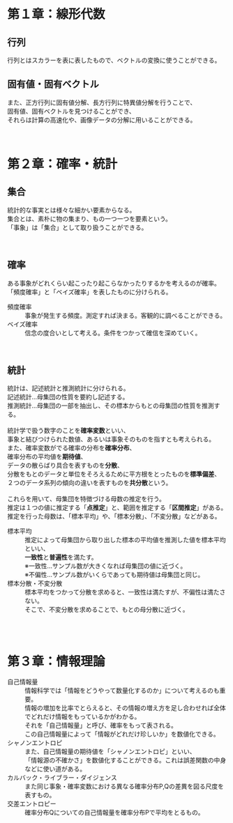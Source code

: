 <h1> 第１章：線形代数 </h1>  
  <h2>行列</h2>
    <p>行列とはスカラーを表に表したもので、ベクトルの変換に使うことができる。 </br></p>
  <h2>固有値・固有ベクトル</h2>
    <p>
    また、正方行列に固有値分解、長方行列に特異値分解を行うことで、</br>
    固有値、固有ベクトルを見つけることができ、</br> 
    それらは計算の高速化や、画像データの分解に用いることができる。</br>
    </p>
</br>

<h1> 第２章：確率・統計</h1>
  <h2>集合</h2>
    <p>
      統計的な事実とは様々な細かい要素からなる。</br>
      集合とは、素朴に物の集まり、もの一つ一つを要素という。</br>  
     「事象」は「集合」として取り扱うことができる。</br>
    </p>
  </br>
  <h2>確率</h2>
    <p>
      ある事象がどれくらい起こったり起こらなかったりするかを考えるのが確率。</br>
     「頻度確率」と「ベイズ確率」を表したものに分けられる。
    </p>
    <dl>
      <dt>頻度確率</dt>
      <dd>事象が発生する頻度。測定すれば決まる。客観的に調べることができる。</dd>
      <dt>ベイズ確率</dt>
      <dd>信念の度合いとして考える。条件をつかって確信を深めていく。</dd>
    </dl>
  </br>
  <h2>統計</h2>
    <p>
    統計は、記述統計と推測統計に分けられる。</br>
    記述統計…母集団の性質を要約し記述する。</br>
    推測統計…母集団の一部を抽出し、その標本からもとの母集団の性質を推測する。</br>
    </br>
    統計学で扱う数字のことを<strong>確率変数</strong>といい、</br>
    事象と結びつけられた数値、あるいは事象そのものを指すとも考えられる。</br>
    また、確率変数がでる確率の分布を<strong>確率分布</strong>、</br>
    確率分布の平均値を<strong>期待値</strong>、</br>
    データの散らばり具合を表すものを<strong>分散</strong>、</br>
    分散をもとのデータと単位をそろえるために平方根をとったものを<strong>標準偏差</strong>、</br>
    ２つのデータ系列の傾向の違いを表すものを<strong>共分散</strong>という。</br>
    </br>
    これらを用いて、母集団を特徴づける母数の推定を行う。</br>
    推定は１つの値に推定する「<strong>点推定</strong>」と、範囲を推定する「<strong>区間推定</strong>」がある。</br>
    推定を行った母数は、「標本平均」や、「標本分散」、「不変分散」などがある。</br>
    <dl>
      <dt>標本平均</dt>
      <dd>
        推定によって母集団から取り出した標本の平均値を推測した値を標本平均といい、</br>
        <strong>一致性</strong>と<strong>普遍性</strong>を満たす。</br>
        ※一致性...サンプル数が大きくなれば母集団の値に近づく。</br>
        ※不偏性...サンプル数がいくらであっても期待値は母集団と同じ。</br>
       </dd>
       <dt>標本分散・不変分散</dt>
       <dd>
        標本平均をつかって分散を求めると、一致性は満たすが、不偏性は満たさない。</br>
        そこで、不変分散を求めることで、もとの母分散に近づく。
        </dd>
      </dl>
    
</br>
</br>

<h1>第３章：情報理論</h1>
  <dl>
    <dt>自己情報量</dt>
    <dd>
      情報科学では「情報をどうやって数量化するのか」について考えるのも重要。</br>
      情報の増加を比率でとらえると、その情報の増え方を足し合わせれば全体でどれだけ情報をもっているかがわかる。</br>
      それを「自己情報量」と呼び、確率をもって表される。</br>
      この自己情報量によって「情報がどれだけ珍しいか」を数値化できる。</br>
     </dd>
    <dt>シャノンエントロピ</dt>
     <dd>
      また、自己情報量の期待値を「シャノンエントロピ」といい、</br>
      「情報源の不確かさ」を数値化することができる。これは誤差関数の中身などに使い道がある。</br>
     </dd>
    <dt>カルバック・ライブラー・ダイジェンス</dt>
    <dd>
      また同じ事象・確率変数における異なる確率分布P,Qの差異を図る尺度を表すもの。</br>
    </dd>
    <dt>交差エントロピー</dt>  
    <dd>
      確率分布Qについての自己情報量を確率分布Pで平均をとるもの。</br>
    </dd>
  </dl>
